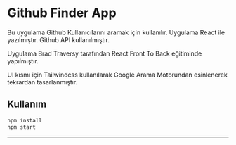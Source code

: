# Github Finder App

Bu uygulama Github Kullanıcılarını aramak için kullanılır.
Uygulama React ile yazılmıştır. Github API kullanılmıştır.

Uygulama Brad Traversy tarafından React Front To Back eğitiminde yapılmıştır.

UI kısmı için Tailwindcss kullanılarak Google Arama Motorundan esinlenerek tekrardan tasarlanmıştır.

## Kullanım

```bash
npm install
npm start
```

---
